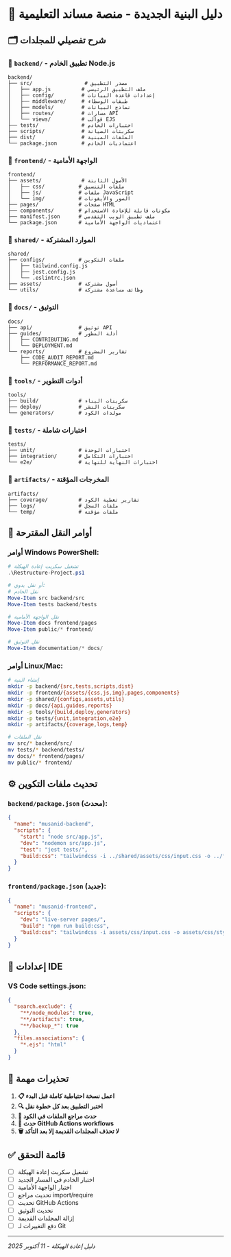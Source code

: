# 📐 دليل البنية الجديدة - منصة مساند التعليمية

## 🗂️ شرح تفصيلي للمجلدات

### 📂 `backend/` - تطبيق الخادم Node.js
```
backend/
├── src/                 # مصدر التطبيق
│   ├── app.js          # ملف التطبيق الرئيسي
│   ├── config/         # إعدادات قاعدة البيانات
│   ├── middleware/     # طبقات الوسطاء
│   ├── models/         # نماذج البيانات
│   ├── routes/         # مسارات API
│   └── views/          # قوالب EJS
├── tests/              # اختبارات الخادم
├── scripts/            # سكربتات الصيانة
├── dist/               # الملفات المبنية
└── package.json        # اعتماديات الخادم
```

### 📂 `frontend/` - الواجهة الأمامية  
```
frontend/
├── assets/             # الأصول الثابتة
│   ├── css/           # ملفات التنسيق
│   ├── js/            # ملفات JavaScript
│   └── img/           # الصور والأيقونات
├── pages/             # صفحات HTML
├── components/        # مكونات قابلة للإعادة الاستخدام
├── manifest.json      # ملف تطبيق الويب التقدمي
└── package.json       # اعتماديات الواجهة الأمامية
```

### 📂 `shared/` - الموارد المشتركة
```
shared/
├── configs/           # ملفات التكوين
│   ├── tailwind.config.js
│   ├── jest.config.js
│   └── .eslintrc.json
├── assets/            # أصول مشتركة
└── utils/             # وظائف مساعدة مشتركة
```

### 📂 `docs/` - التوثيق
```
docs/
├── api/               # توثيق API
├── guides/            # أدلة المطور
│   ├── CONTRIBUTING.md
│   └── DEPLOYMENT.md
└── reports/           # تقارير المشروع
    ├── CODE_AUDIT_REPORT.md
    └── PERFORMANCE_REPORT.md
```

### 📂 `tools/` - أدوات التطوير
```
tools/
├── build/             # سكربتات البناء
├── deploy/            # سكربتات النشر
└── generators/        # مولدات الكود
```

### 📂 `tests/` - اختبارات شاملة
```
tests/
├── unit/              # اختبارات الوحدة
├── integration/       # اختبارات التكامل
└── e2e/               # اختبارات النهاية للنهاية
```

### 📂 `artifacts/` - المخرجات المؤقتة
```
artifacts/
├── coverage/          # تقارير تغطية الكود
├── logs/              # ملفات السجل
└── temp/              # ملفات مؤقتة
```

## 🔄 أوامر النقل المقترحة

### أوامر Windows PowerShell:
```powershell
# تشغيل سكربت إعادة الهيكلة
.\Restructure-Project.ps1

# أو نقل يدوي:
# نقل الخادم
Move-Item src backend/src
Move-Item tests backend/tests

# نقل الواجهة الأمامية  
Move-Item docs frontend/pages
Move-Item public/* frontend/

# نقل التوثيق
Move-Item documentation/* docs/
```

### أوامر Linux/Mac:
```bash
# إنشاء البنية
mkdir -p backend/{src,tests,scripts,dist}
mkdir -p frontend/{assets/{css,js,img},pages,components}
mkdir -p shared/{configs,assets,utils}
mkdir -p docs/{api,guides,reports}
mkdir -p tools/{build,deploy,generators}
mkdir -p tests/{unit,integration,e2e}
mkdir -p artifacts/{coverage,logs,temp}

# نقل الملفات
mv src/* backend/src/
mv tests/* backend/tests/
mv docs/* frontend/pages/
mv public/* frontend/
```

## ⚙️ تحديث ملفات التكوين

### `backend/package.json` (محدث):
```json
{
  "name": "musanid-backend",
  "scripts": {
    "start": "node src/app.js",
    "dev": "nodemon src/app.js",
    "test": "jest tests/",
    "build:css": "tailwindcss -i ../shared/assets/css/input.css -o ../frontend/assets/css/styles.css"
  }
}
```

### `frontend/package.json` (جديد):
```json
{
  "name": "musanid-frontend", 
  "scripts": {
    "dev": "live-server pages/",
    "build": "npm run build:css",
    "build:css": "tailwindcss -i assets/css/input.css -o assets/css/styles.css --minify"
  }
}
```

## 🔧 إعدادات IDE

### VS Code settings.json:
```json
{
  "search.exclude": {
    "**/node_modules": true,
    "**/artifacts": true,
    "**/backup_*": true
  },
  "files.associations": {
    "*.ejs": "html"
  }
}
```

## 🚨 تحذيرات مهمة

1. **📋 اعمل نسخة احتياطية كاملة قبل البدء**
2. **🔍 اختبر التطبيق بعد كل خطوة نقل**  
3. **📝 حدث مراجع الملفات في الكود**
4. **🔄 حدث GitHub Actions workflows**
5. **🗑️ لا تحذف المجلدات القديمة إلا بعد التأكد**

## ✅ قائمة التحقق

- [ ] تشغيل سكربت إعادة الهيكلة
- [ ] اختبار الخادم في المسار الجديد  
- [ ] اختبار الواجهة الأمامية
- [ ] تحديث مراجع import/require
- [ ] تحديث GitHub Actions
- [ ] تحديث التوثيق
- [ ] إزالة المجلدات القديمة
- [ ] دفع التغييرات لـ Git

---
*دليل إعادة الهيكلة - 11 أكتوبر 2025*